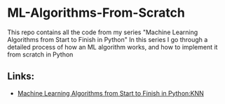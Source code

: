 # ML-Algorithms-From-Scratch

This repo contains all the code from my series  "Machine Learning Algorithms from Start to Finish in Python"
In this series I go through a detailed process of how an ML algorithm works, and how to implement it from scratch in Python

## Links:

- [Machine Learning Algorithms from Start to Finish in Python:KNN](https://towardsdatascience.com/machine-learning-algorithms-from-start-to-finish-in-python-knn-7a92cce47986
)
